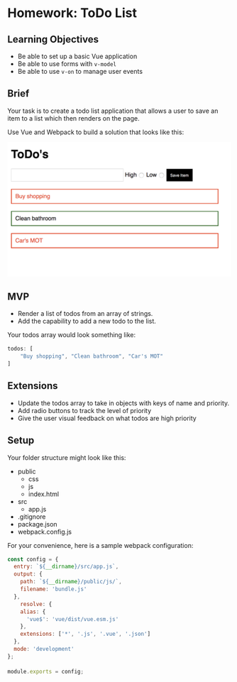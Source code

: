 # Homework: ToDo List

## Learning Objectives

- Be able to set up a basic Vue application
- Be able to use forms with `v-model`
- Be able to use `v-on` to manage user events

## Brief

Your task is to create a todo list application that allows a user to save an item to a list which then renders on the page.

Use Vue and Webpack to build a solution that looks like this:

![ToDos App](./images/todos.png)

## MVP

- Render a list of todos from an array of strings.  
- Add the capability to add a new todo to the list.

Your todos array would look something like:
```js
todos: [
	"Buy shopping", "Clean bathroom", "Car's MOT"
]
```

## Extensions

- Update the todos array to take in objects with keys of name and priority.
- Add radio buttons to track the level of priority
- Give the user visual feedback on what todos are high priority

## Setup

Your folder structure might look like this:

- public
	- css
	- js
	- index.html
- src
	- app.js
- .gitignore
- package.json
- webpack.config.js

For your convenience, here is a sample webpack configuration:

```js
const config = {
  entry: `${__dirname}/src/app.js`,
  output: {
    path: `${__dirname}/public/js/`,
    filename: 'bundle.js'
  },
	resolve: {
    alias: {
      'vue$': 'vue/dist/vue.esm.js'
    },
    extensions: ['*', '.js', '.vue', '.json']
  },
  mode: 'development'
};

module.exports = config;
```
